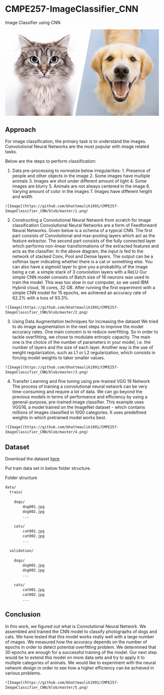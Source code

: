 # CMPE257-ImageClassifier_CNN
Image Classifier using CNN

![Image](https://github.com/bhattmaulik1991/CMPE257-ImageClassifier_CNN/blob/master/dogcat.jpeg)

## Approach
For image classification, the primary task is to understand the images. Convolutional Neural Networks are the most popular with image related tasks. 

Below are the steps to perform classification:
  1. Data pre-processing to normalize below irregularities:
    1. Presence of people and other objects in the image
    2. Some images have multiple animals
    3. Images are shot under different amount of light
    4. Some images are blurry
    5. Animals are not always centered in the image
    6. Varying amount of color in the images
    7. Images have different height and width
    
    ![Image](https://github.com/bhattmaulik1991/CMPE257-ImageClassifier_CNN/blob/master/1.png)
    
  2. Constructing a Convolutional Neural Network from scratch for Image classification
    Convolutional Neural Networks are a form of Feedforward Neural Networks. Given below is a schema of a typical CNN. The first part consists of Convolutional and max-pooling layers which act as the feature extractor. The second part consists of the fully connected layer which performs non-linear transformations of the extracted features and acts as the classifier. In the above diagram, the input is fed to the network of stacked Conv, Pool and Dense layers. The output can be a softmax layer indicating whether there is a cat or something else. You can also have a sigmoid layer to give you a probability of the image being a cat. ​a simple stack of 3 convolution layers with a ReLU Our simple CNN model consists of Batch size of 16 neurons was used to train the model. This was too slow in our computer, so we used IBM Hybrid cloud, 16 cores, 32 GB. After running the first experiment with a simple CNN model for 15 epochs, we achieved an accuracy rate of 62.2% with a loss of 93.3%.
  
    ![Image](https://github.com/bhattmaulik1991/CMPE257-ImageClassifier_CNN/blob/master/2.png)
  
  3. Using Data Augmentation techniques for increasing the dataset
    We tried to do image augmentation in the next steps to improve the model accuracy rates. One main concern is to reduce overfitting. So in order to tackle overfitting, we chose to modulate entropic capacity. The main one is the choice of the number of parameters in your model, i.e. the number of layers and the size of each layer. Another way is the use of weight regularization, such as L1 or L2 regularization, which consists in forcing model weights to taker smaller values.
  
    ![Image](https://github.com/bhattmaulik1991/CMPE257-ImageClassifier_CNN/blob/master/3.png)
    
  4. Transfer Learning and fine tuning using pre-trained VGG 19 Network
    The process of training a convolutional neural network can be very time-consuming and require a lot of data. We can go beyond the previous models in terms of performance and efficiency by using a general-purpose, pre-trained image classifier. This example uses VGG16, a model trained on the ImageNet dataset - which contains millions of images classified in 1000 categories. It uses predefined weights in which pretrained model works best.

    ![Image](https://github.com/bhattmaulik1991/CMPE257-ImageClassifier_CNN/blob/master/4.png)
    
## Dataset

Download the dataset [here](https://www.kaggle.com/c/dogs-vs-cats)

Put train data set in below folder structure.

Folder structure

    data/ 
      train/
        
        dogs/ 
            dog001.jpg
            dog002.jpg
            ...
        
        cats/ 
            cat001.jpg
            cat002.jpg
            ...
    
      validation/
        
        dogs/ 
            dog001.jpg
            dog002.jpg
            ...
        
        cats/
            cat001.jpg
            cat002.jpg
            ...

## Conclusion

In this work, we figured out what is Convolutional Neural Network. We assembled and trained the CNN model to classify photographs of dogs and cats. We have tested that this model works really well with a large number of images. We measured how the accuracy depends on the number of epochs in order to detect potential overfitting problem. We determined that 30 epochs are enough for a successful training of the model.
Our next step would be to extend this model on more data sets and try to apply it to multiple categories of animals. We would like to experiment with the neural network design in order to see how a higher efficiency can be achieved in various problems.

    ![Image](https://github.com/bhattmaulik1991/CMPE257-ImageClassifier_CNN/blob/master/5.png)
